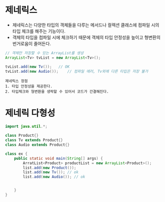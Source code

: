 # 제네릭스
- 제네릭스는 다양한 타입의 객체들을 다루는 메서드나 컬렉션 클래스에 컴파일 시의 타입 체크를 해주는 기능이다.
- 객체의 타입을 컴파일 시에 체크하기 때문에 객체의 타입 안정성을 높이고 형변환의 번거로움이 줄어든다.

```java
// 객체만 저장할 수 있는 ArrayList를 생성
ArrayList<Tv> tvList = new ArrayList<Tv>();

tvList.add(new Tv());   // OK
tvList.add(new Audio());    // 컴파일 에러, Tv외에 다른 타입은 저장 불가
```

```
제네릭스 장점
1. 타입 안정성을 제공한다.
2. 타입체크와 형변환을 생략할 수 있어서 코드가 간결해진다.
```

# 제네릭 다형성
```java
import java.util.*;

class Product{}
class Tv extends Product{}
class Audio extends Product{}

class ex {
    public static void main(String[] args) {
        ArratList<Product> productList = new ArrayList<Product>();
        list.add(new Product());
        list.add(new Tv()); // ok
        list.add(new Audio()); // ok


    }
}

```

